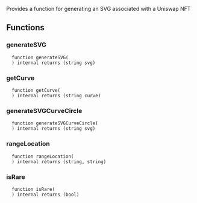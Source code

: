Provides a function for generating an SVG associated with a Uniswap NFT

## Functions

### generateSVG

```solidity
  function generateSVG(
  ) internal returns (string svg)
```

### getCurve

```solidity
  function getCurve(
  ) internal returns (string curve)
```

### generateSVGCurveCircle

```solidity
  function generateSVGCurveCircle(
  ) internal returns (string svg)
```

### rangeLocation

```solidity
  function rangeLocation(
  ) internal returns (string, string)
```

### isRare

```solidity
  function isRare(
  ) internal returns (bool)
```
